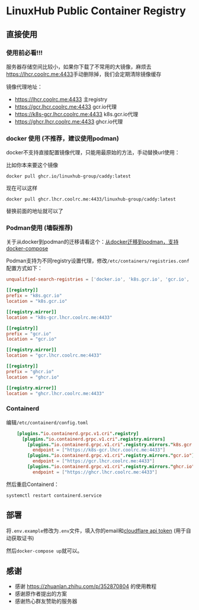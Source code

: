 # LinuxHub Public Container Registry

## 直接使用

### 使用前必看!!!

服务器存储空间比较小，如果你下载了不常用的大镜像，麻烦去<https://lhcr.coolrc.me:4433>手动删除掉，我们会定期清除镜像缓存

镜像代理地址：

- <https://lhcr.coolrc.me:4433> 主registry
- <https://gcr.lhcr.coolrc.me:4433> gcr.io代理
- <https://k8s-gcr.lhcr.coolrc.me:4433> k8s.gcr.io代理
- <https://ghcr.lhcr.coolrc.me:4433> ghcr.io代理

### docker 使用 (不推荐，建议使用podman)

docker不支持直接配置镜像代理，只能用最原始的方法，手动替换url使用：

比如你本来要这个镜像

```shell
docker pull ghcr.io/linuxhub-group/caddy:latest
```

现在可以这样

```shell
docker pull ghcr.lhcr.coolrc.me:4433/linuxhub-group/caddy:latest
```

替换前面的地址就可以了

### Podman使用 (墙裂推荐)

关于从docker到podman的迁移请看这个：[从docker迁移到podman，支持docker-compose](https://coolrc.me/2021/09/05/202109051825/)

Podman支持为不同registry设置代理，修改`/etc/containers/registries.conf`配置方式如下：

```conf
unqualified-search-registries = ['docker.io', 'k8s.gcr.io', 'gcr.io', 'ghcr.io', 'quay.io']

[[registry]]
prefix = "k8s.gcr.io"
location = "k8s.gcr.io"

[[registry.mirror]]
location = "k8s-gcr.lhcr.coolrc.me:4433"

[[registry]]
prefix = "gcr.io"
location = "gcr.io"

[[registry.mirror]]
location = "gcr.lhcr.coolrc.me:4433"

[[registry]]
prefix = "ghcr.io"
location = "ghcr.io"

[[registry.mirror]]
location = "ghcr.lhcr.coolrc.me:4433"
```

### Containerd

编辑`/etc/containerd/config.toml`

```toml
    [plugins."io.containerd.grpc.v1.cri".registry]
      [plugins."io.containerd.grpc.v1.cri".registry.mirrors]
        [plugins."io.containerd.grpc.v1.cri".registry.mirrors."k8s.gcr.io"]
          endpoint = ["https://k8s-gcr.lhcr.coolrc.me:4433"]
        [plugins."io.containerd.grpc.v1.cri".registry.mirrors."gcr.io"]
          endpoint = ["https://gcr.lhcr.coolrc.me:4433"]
        [plugins."io.containerd.grpc.v1.cri".registry.mirrors."ghcr.io"]
          endpoint = ["https://ghcr.lhcr.coolrc.me:4433"]
```

然后重启Containerd：

```shell
systemctl restart containerd.service
```

## 部署

将`.env.example`修改为`.env`文件，填入你的email和[cloudflare api token](https://dash.cloudflare.com/profile/api-tokens) (用于自动获取证书)

然后`docker-compose up`就可以。

## 感谢

- 感谢 <https://zhuanlan.zhihu.com/p/352870804> 的使用教程
- 感谢原作者提出的方案
- 感谢热心群友赞助的服务器
